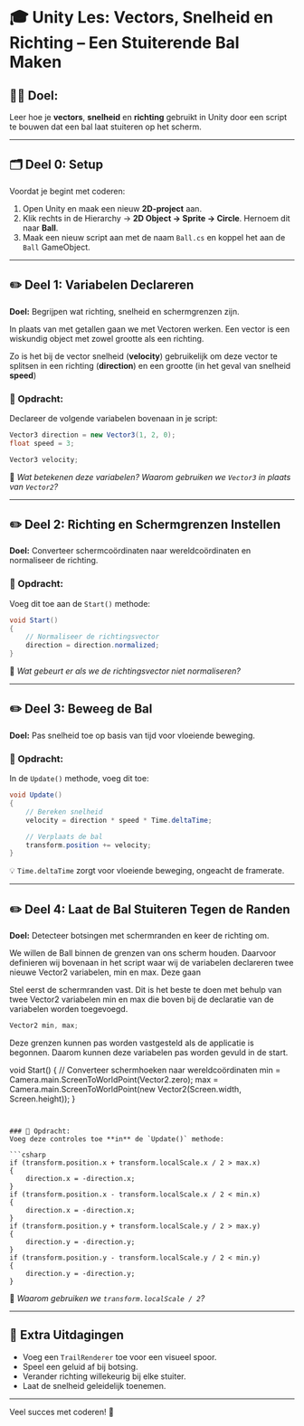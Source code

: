 # 🎓 Unity Les: Vectors, Snelheid en Richting – Een Stuiterende Bal Maken

## 🧑‍🏫 Doel:
Leer hoe je **vectors**, **snelheid** en **richting** gebruikt in Unity door een script te bouwen dat een bal laat stuiteren op het scherm.

---

## 🗂️ Deel 0: Setup

Voordat je begint met coderen:
1. Open Unity en maak een nieuw **2D-project** aan.
2. Klik rechts in de Hierarchy → **2D Object → Sprite → Circle**. Hernoem dit naar **Ball**.
3. Maak een nieuw script aan met de naam `Ball.cs` en koppel het aan de `Ball` GameObject.

---

## ✏️ Deel 1: Variabelen Declareren

**Doel:** Begrijpen wat richting, snelheid en schermgrenzen zijn.

In plaats van met getallen gaan we met Vectoren werken. Een vector is een wiskundig object met zowel grootte als een richting. 

Zo is het bij de vector snelheid (**velocity**) gebruikelijk om deze vector te splitsen in een richting (**direction**) en een grootte (in het geval van snelheid **speed**) 

### 🧠 Opdracht:
Declareer de volgende variabelen bovenaan in je script:

```csharp
Vector3 direction = new Vector3(1, 2, 0);
float speed = 3;

Vector3 velocity;

```

💬 *Wat betekenen deze variabelen? Waarom gebruiken we `Vector3` in plaats van `Vector2`?*

---

## ✏️ Deel 2: Richting en Schermgrenzen Instellen

**Doel:** Converteer schermcoördinaten naar wereldcoördinaten en normaliseer de richting.

### 🧠 Opdracht:
Voeg dit toe aan de `Start()` methode:

```csharp
void Start()
{
    // Normaliseer de richtingsvector
    direction = direction.normalized;
}
```

💬 *Wat gebeurt er als we de richtingsvector niet normaliseren?*

---

## ✏️ Deel 3: Beweeg de Bal

**Doel:** Pas snelheid toe op basis van tijd voor vloeiende beweging.

### 🧠 Opdracht:
In de `Update()` methode, voeg dit toe:

```csharp
void Update()
{
    // Bereken snelheid
    velocity = direction * speed * Time.deltaTime;

    // Verplaats de bal
    transform.position += velocity;
}
```

💡 `Time.deltaTime` zorgt voor vloeiende beweging, ongeacht de framerate.

---


## ✏️ Deel 4: Laat de Bal Stuiteren Tegen de Randen

**Doel:** Detecteer botsingen met schermranden en keer de richting om.

We willen de Ball binnen de grenzen van ons scherm houden. Daarvoor definieren wij bovenaan in het script waar wij de variabelen declareren twee nieuwe Vector2 variabelen, min en max. Deze gaan 

Stel eerst de schermranden vast. Dit is het beste te doen met behulp van twee Vector2 variabelen min en max die boven bij de declaratie van de variabelen worden toegevoegd. 

````csharp
Vector2 min, max;
````
Deze grenzen kunnen pas worden vastgesteld als de applicatie is begonnen. Daarom kunnen deze variabelen pas worden gevuld in de start.

void Start()
{
    // Converteer schermhoeken naar wereldcoördinaten
    min = Camera.main.ScreenToWorldPoint(Vector2.zero);
    max = Camera.main.ScreenToWorldPoint(new Vector2(Screen.width, Screen.height));
}
```


### 🧠 Opdracht:
Voeg deze controles toe **in** de `Update()` methode:

```csharp
if (transform.position.x + transform.localScale.x / 2 > max.x)
{
    direction.x = -direction.x;
}
if (transform.position.x - transform.localScale.x / 2 < min.x)
{
    direction.x = -direction.x;
}
if (transform.position.y + transform.localScale.y / 2 > max.y)
{
    direction.y = -direction.y;
}
if (transform.position.y - transform.localScale.y / 2 < min.y)
{
    direction.y = -direction.y;
}
```

💬 *Waarom gebruiken we `transform.localScale / 2`?*

---

## 🎯 Extra Uitdagingen

- Voeg een `TrailRenderer` toe voor een visueel spoor.
- Speel een geluid af bij botsing.
- Verander richting willekeurig bij elke stuiter.
- Laat de snelheid geleidelijk toenemen.

---

Veel succes met coderen! 🎉
